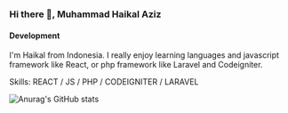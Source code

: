 <!-- ### Hi there 👋


**Muhaziz28/Muhaziz28** is a ✨ _special_ ✨ repository because its `README.md` (this file) appears on your GitHub profile.

Here are some ideas to get you started:

- 🔭 I’m currently working on ...
- 🌱 I’m currently learning ...
- 👯 I’m looking to collaborate on ...
- 🤔 I’m looking for help with ...
- 💬 Ask me about ...
- 📫 How to reach me: ...
- 😄 Pronouns: ...
- ⚡ Fun fact: ... -->

### Hi there 👋, Muhammad Haikal Aziz
#### Development
I'm Haikal from Indonesia. I really enjoy learning languages and javascript framework like React,  or php framework like Laravel and Codeigniter.

Skills: REACT / JS / PHP / CODEIGNITER / LARAVEL



<!-- [![Top Langs](https://github-readme-stats.vercel.app/api/top-langs/?username=Muhaziz28&layout=compact)](https://github.com/anuraghazra/github-readme-stats) -->
![Anurag's GitHub stats](https://github-readme-stats.vercel.app/api?username=Muhaziz28&show_icons=true&theme=cobalt)

